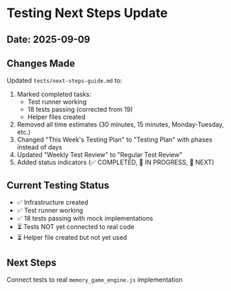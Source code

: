 # Testing Next Steps Update

## Date: 2025-09-09

## Changes Made
Updated `tests/next-steps-guide.md` to:
1. Marked completed tasks:
   - Test runner working
   - 18 tests passing (corrected from 19)
   - Helper files created
2. Removed all time estimates (30 minutes, 15 minutes, Monday-Tuesday, etc.)
3. Changed "This Week's Testing Plan" to "Testing Plan" with phases instead of days
4. Updated "Weekly Test Review" to "Regular Test Review"
5. Added status indicators (✅ COMPLETED, 🔄 IN PROGRESS, 🎯 NEXT)

## Current Testing Status
- ✅ Infrastructure created
- ✅ Test runner working
- ✅ 18 tests passing with mock implementations
- ⏳ Tests NOT yet connected to real code
- ⏳ Helper file created but not yet used

## Next Steps
Connect tests to real `memory_game_engine.js` implementation



